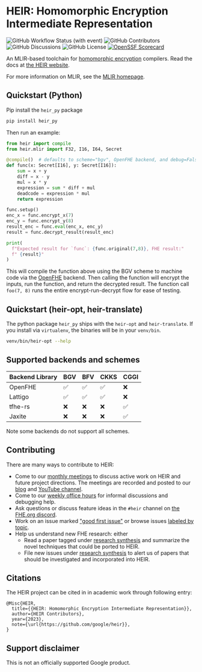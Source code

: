 # HEIR: Homomorphic Encryption Intermediate Representation

![GitHub Workflow Status (with event)](https://img.shields.io/github/actions/workflow/status/google/heir/build_and_test.yml)
![GitHub Contributors](https://img.shields.io/github/contributors/google/heir)
![GitHub Discussions](https://img.shields.io/github/discussions/google/heir)
![GitHub License](https://img.shields.io/github/license/google/heir)
[![OpenSSF Scorecard](https://api.securityscorecards.dev/projects/github.com/google/heir/badge)](https://securityscorecards.dev/viewer/?uri=github.com/google/heir)

An MLIR-based toolchain for
[homomorphic encryption](https://en.wikipedia.org/wiki/Homomorphic_encryption)
compilers. Read the docs at [the HEIR website](https://heir.dev).

For more information on MLIR, see the [MLIR homepage](https://mlir.llvm.org/).

## Quickstart (Python)

Pip install the `heir_py` package

```bash
pip install heir_py
```

Then run an example:

```python
from heir import compile
from heir.mlir import F32, I16, I64, Secret

@compile()  # defaults to scheme="bgv", OpenFHE backend, and debug=False
def func(x: Secret[I16], y: Secret[I16]):
    sum = x + y
    diff = x - y
    mul = x * y
    expression = sum * diff + mul
    deadcode = expression * mul
    return expression

func.setup()
enc_x = func.encrypt_x(7)
enc_y = func.encrypt_y(8)
result_enc = func.eval(enc_x, enc_y)
result = func.decrypt_result(result_enc)

print(
  f"Expected result for `func`: {func.original(7,8)}, FHE result:"
  f" {result}"
)
```

This will compile the function above using the BGV scheme to machine code via
the [OpenFHE](https://openfhe-development.readthedocs.io/en/latest/) backend.
Then calling the function will encrypt the inputs, run the function, and return
the decrypted result. The function call `foo(7, 8)` runs the entire
encrypt-run-decrypt flow for ease of testing.

## Quickstart (heir-opt, heir-translate)

The python package `heir_py` ships with the `heir-opt` and `heir-translate`. If
you install via `virtualenv`, the binaries will be in your `venv/bin`.

```bash
venv/bin/heir-opt --help
```

## Supported backends and schemes

| Backend Library | BGV | BFV | CKKS | CGGI |
| --------------- | --- | --- | ---- | ---- |
| OpenFHE         | ✅  | ✅  | ✅   | ❌   |
| Lattigo         | ✅  | ✅  | ✅   | ❌   |
| tfhe-rs         | ❌  | ❌  | ❌   | ✅   |
| Jaxite          | ❌  | ❌  | ❌   | ✅   |

Note some backends do not support all schemes.

## Contributing

There are many ways to contribute to HEIR:

- Come to our [monthly meetings](https://heir.dev/community/) to discuss active
  work on HEIR and future project directions. The meetings are recorded and
  posted to our [blog](https://heir.dev/blog/) and
  [YouTube channel](https://www.youtube.com/@HEIRCompiler).
- Come to our [weekly office hours](https://heir.dev/community/) for informal
  discussions and debugging help.
- Ask questions or discuss feature ideas in the `#heir` channel on
  [the FHE.org discord](https://discord.fhe.org/).
- Work on an issue marked
  ["good first issue"](https://github.com/google/heir/issues?q=is%3Aopen+is%3Aissue+label%3A%22good+first+issue%22)
  or browse issues [labeled by topic](https://github.com/google/heir/labels).
- Help us understand new FHE research: either
  - Read a paper tagged under
    [research synthesis](https://github.com/google/heir/labels/research%20synthesis)
    and summarize the novel techniques that could be ported to HEIR.
  - File new issues under
    [research synthesis](https://github.com/google/heir/labels/research%20synthesis)
    to alert us of papers that should be investigated and incorporated into
    HEIR.

## Citations

The HEIR project can be cited in in academic work through following entry:

```text
@Misc{HEIR,
  title={{HEIR: Homomorphic Encryption Intermediate Representation}},
  author={HEIR Contributors},
  year={2023},
  note={\url{https://github.com/google/heir}},
}
```

## Support disclaimer

This is not an officially supported Google product.
